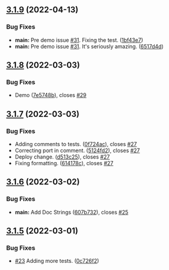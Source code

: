 ## [3.1.9](https://github.com/polinchw/hello-github-webhook/compare/v3.1.8...v3.1.9) (2022-04-13)


### Bug Fixes

* **main:** Pre demo issue [#31](https://github.com/polinchw/hello-github-webhook/issues/31).  Fixing the test. ([1bf43e7](https://github.com/polinchw/hello-github-webhook/commit/1bf43e7028e73c86b832654231b7c4a9a2a1aad0))
* **main:** Pre demo issue [#31](https://github.com/polinchw/hello-github-webhook/issues/31).  It's seriously amazing. ([6517d4d](https://github.com/polinchw/hello-github-webhook/commit/6517d4de5e8000d33bebeadd5108ee59c236be8b))



## [3.1.8](https://github.com/polinchw/hello-github-webhook/compare/v3.1.7...v3.1.8) (2022-03-03)


### Bug Fixes

* Demo ([7e5748b](https://github.com/polinchw/hello-github-webhook/commit/7e5748b01f3ecb19404273259866384d02556947)), closes [#29](https://github.com/polinchw/hello-github-webhook/issues/29)



## [3.1.7](https://github.com/polinchw/hello-github-webhook/compare/v3.1.6...v3.1.7) (2022-03-03)


### Bug Fixes

* Adding comments to tests. ([0f724ac](https://github.com/polinchw/hello-github-webhook/commit/0f724ac9e87d78619b8d3d1f9ad715b3ddac429e)), closes [#27](https://github.com/polinchw/hello-github-webhook/issues/27)
* Correcting port in comment. ([5124fd2](https://github.com/polinchw/hello-github-webhook/commit/5124fd241155acec9dd7f8e5da79fdec71efce8d)), closes [#27](https://github.com/polinchw/hello-github-webhook/issues/27)
* Deploy change. ([d513c25](https://github.com/polinchw/hello-github-webhook/commit/d513c25e0dd6a2f9a64bfd9dd0a0cccce623c0c7)), closes [#27](https://github.com/polinchw/hello-github-webhook/issues/27)
* Fixing formatting. ([614178c](https://github.com/polinchw/hello-github-webhook/commit/614178cbd56e0bb515115876b689c8f47787983c)), closes [#27](https://github.com/polinchw/hello-github-webhook/issues/27)



## [3.1.6](https://github.com/polinchw/hello-github-webhook/compare/v3.1.5...v3.1.6) (2022-03-02)


### Bug Fixes

* **main:** Add Doc Strings ([607b732](https://github.com/polinchw/hello-github-webhook/commit/607b732d1a83cc489bd7bd05b0773ab476f61e70)), closes [#25](https://github.com/polinchw/hello-github-webhook/issues/25)



## [3.1.5](https://github.com/polinchw/hello-github-webhook/compare/v3.1.4...v3.1.5) (2022-03-01)


### Bug Fixes

*  [#23](https://github.com/polinchw/hello-github-webhook/issues/23) Adding more tests. ([0c726f2](https://github.com/polinchw/hello-github-webhook/commit/0c726f263e0dbee23301ed295c01c34c955a1b3e))



